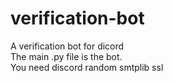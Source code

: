 # verification-bot
A verification bot for dicord<br>
The main .py file is the bot.<br>
You need discord random smtplib ssl<br>
